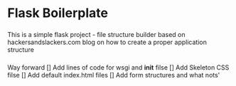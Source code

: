# Flask Boilerplate

###
This is a simple flask project - file structure builder based on hackersandslackers.com blog on how to create a proper application structure

###
Way forward
[] Add lines of code for wsgi and __init__ filse
[] Add Skeleton CSS filse
[] Add default index.html files 
[] Add form structures and what nots'
